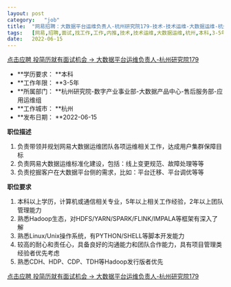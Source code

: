 ```yaml
---
layout:	post
category:	"job"
title:	"网易招聘：大数据平台运维负责人-杭州研究院179-技术-技术运维-大数据运维-杭州本科3-5年"
tags:	[网易,招聘,面试,找工作,工作,内推,技术,技术运维,大数据运维,杭州,本科,3-5年]
date:	2022-06-15
---
```


[点击应聘 投简历就有面试机会 -> 大数据平台运维负责人-杭州研究院179](http://mobile.bole.netease.com/bole/boleDetail?id=35192&employeeId=346f03c3cda5f04c&key=all)



- **学历要求： **本科
- **工作年限： **3-5年
- **所属部门： **杭州研究院-数字产业事业部-大数据产品中心-售后服务部-应用运维组
- **工作城市： **杭州
- **发布日期： **2022-06-15



**职位描述**
1. 负责带领并规划网易大数据运维团队各项运维相关工作，达成用户集群保障目标
2. 负责网易大数据运维标准化建设，包括：线上变更规范、故障处理等等
3. 负责挖掘客户在大数据平台侧的需求，比如：平台迁移、平台调优等等



**职位要求**
1. 本科以上学历，计算机或通信相关专业，5年以上相关工作经验，2年以上团队管理能力
2. 熟悉Hadoop生态，对HDFS/YARN/SPARK/FLINK/IMPALA等框架有深入了解
3. 熟悉Linux/Unix操作系统，有PYTHON/SHELL等脚本开发能力
4. 较高的耐心和责任心，具备良好的沟通能力和团队合作能力，具有项目管理类经验者优先考虑
5. 熟悉CDH、HDP、CDP、TDH等Hadoop发行版者优先




[点击应聘 投简历就有面试机会 -> 大数据平台运维负责人-杭州研究院179](http://mobile.bole.netease.com/bole/boleDetail?id=35192&employeeId=346f03c3cda5f04c&key=all)